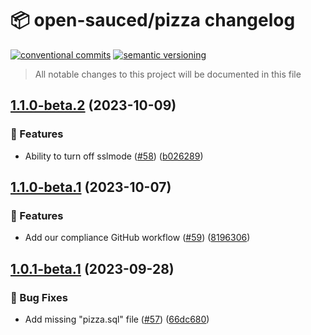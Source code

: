 # 📦 open-sauced/pizza changelog

[![conventional commits](https://img.shields.io/badge/conventional%20commits-1.0.0-yellow.svg)](https://conventionalcommits.org)
[![semantic versioning](https://img.shields.io/badge/semantic%20versioning-2.0.0-green.svg)](https://semver.org)

> All notable changes to this project will be documented in this file

## [1.1.0-beta.2](https://github.com/open-sauced/pizza/compare/v1.1.0-beta.1...v1.1.0-beta.2) (2023-10-09)


### 🍕 Features

* Ability to turn off sslmode ([#58](https://github.com/open-sauced/pizza/issues/58)) ([b026289](https://github.com/open-sauced/pizza/commit/b0262890b6d74ef85e2d5f57daa73e9ac7f81879))

## [1.1.0-beta.1](https://github.com/open-sauced/pizza/compare/v1.0.1-beta.1...v1.1.0-beta.1) (2023-10-07)


### 🍕 Features

* Add our compliance GitHub workflow ([#59](https://github.com/open-sauced/pizza/issues/59)) ([8196306](https://github.com/open-sauced/pizza/commit/819630638474591340c4b5cbb973cca172b30791))

## [1.0.1-beta.1](https://github.com/open-sauced/pizza/compare/v1.0.0...v1.0.1-beta.1) (2023-09-28)


### 🐛 Bug Fixes

* Add missing "pizza.sql" file ([#57](https://github.com/open-sauced/pizza/issues/57)) ([66dc680](https://github.com/open-sauced/pizza/commit/66dc6800925da3cf9c8d9c0329b50a05e3f360fe))
